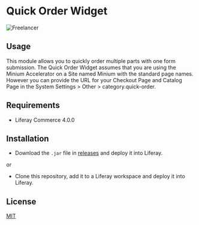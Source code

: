 # Quick Order Widget

![Freelancer](doc/preview.gif
)

## Usage

This module allows you to quickly order multiple parts with one form submission.    The Quick Order Widget assumes that
you are using the Minium Accelerator on a Site named Minium with the standard page names.  However you can provide the 
URL for your Checkout Page and Catalog Page in the System Settings > Other > category.quick-order.   

## Requirements

- Liferay Commerce 4.0.0

## Installation

- Download the `.jar` file in [releases](https://github.com/jhanda/quick-order-portlet/releases/tag/3.0.0) and deploy it into Liferay.

or

- Clone this repository, add it to a Liferay workspace and deploy it into Liferay.


## License

[MIT](LICENSE)
